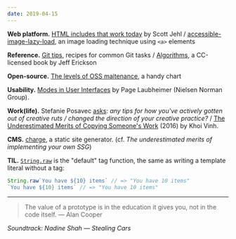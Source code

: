 ```yaml
---
date: 2019-04-15
---
```


__Web platform.__ [HTML includes that work today](https://www.filamentgroup.com/lab/html-includes/) by Scott Jehl / [accessible-image-lazy-load](https://github.com/alterebro/accessible-image-lazy-load), an image loading technique using `<a>` elements

__Reference.__ [Git tips](https://github.com/git-tips/tips), recipes for common Git tasks / [Algorithms](http://jeffe.cs.illinois.edu/teaching/algorithms/), a CC-licensed book by Jeff Erickson

__Open-source.__ [The levels of OSS maitenance](https://formidable.com/blog/2019/oss-maintenance/), a handy chart

__Usability.__ [Modes in User Interfaces](https://www.nngroup.com/articles/modes/) by Page Laubheimer (Nielsen Norman Group).

__Work(life).__ Stefanie Posavec [asks](https://twitter.com/stefpos/status/1118070093303435265): _any tips for how you've actively gotten out of creative ruts / changed the direction of your creative practice?_ / [The Underestimated Merits of Copying Someone's Work](https://www.subtraction.com/2016/08/11/the-underestimated-merits-of-copying-someone-elses-work/) (2016) by Khoi Vinh.

__CMS.__ [charge](https://github.com/brandonweiss/charge), a static site generator. (cf. _The underestimated merits of implementing your own SSG_)

__TIL.__ [`String.raw`](https://developer.mozilla.org/en-US/docs/Web/JavaScript/Reference/Global_Objects/String/raw) is the "default" tag function, the same as writing a template literal without a tag:

```js
String.raw`You have ${10} items` // => "You have 10 items"
`You have ${10} items` // => "You have 10 items"
```

---

> The value of a prototype is in the education it gives you, not in the code itself. — Alan Cooper

_Soundtrack: Nadine Shah — Stealing Cars_